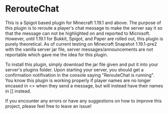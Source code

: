 # RerouteChat
This is a Spigot based plugin for Minecraft 1.19.1 and above. The purpose of this plugin is to reroute a player's chat message to make the server say it so that the message can not be highlighted on and reported to Microsoft. However, until 1.19.1 for Bukkit, Spigot, and Paper are rolled out, this plugin is purely theoretical. As of current testing on Minecraft Snapshot 1.19.1-pre2 with the vanilla server jar file, server messages/announcements are not reportable which gave me the idea for this plugin.

To install this plugin, simply download the jar file given and put it into your server's plugins folder. Upon starting your server, you should get a confirmation notifivation in the console saying "RerouteChat is running". You know this plugin is working properly if player names are no longer encased in <> when they send a message, but will instead have their names in [] instead.

If you encounter any errors or have any suggestions on how to improve this project, please feel free to leave an issue!

